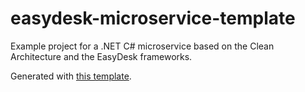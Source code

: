 # easydesk-microservice-template
Example project for a .NET C# microservice based on the Clean Architecture and the EasyDesk frameworks.

Generated with [this template](https://github.com/EasyDesk/easydesk-microservice-template).
